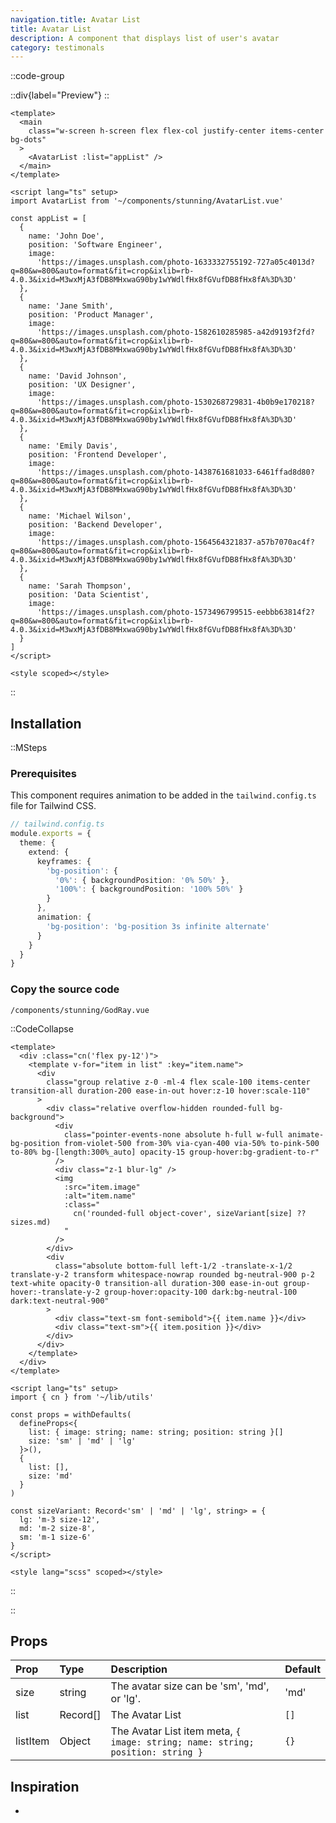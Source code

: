 ```yaml
---
navigation.title: Avatar List
title: Avatar List
description: A component that displays list of user's avatar
category: testimonals
---
```


::code-group

::div{label="Preview"}
<Playground url="/playground/avatar-list" aspect='5/2'></Playground>
::

```vue [Code]
<template>
  <main
    class="w-screen h-screen flex flex-col justify-center items-center bg-dots"
  >
    <AvatarList :list="appList" />
  </main>
</template>

<script lang="ts" setup>
import AvatarList from '~/components/stunning/AvatarList.vue'

const appList = [
  {
    name: 'John Doe',
    position: 'Software Engineer',
    image:
      'https://images.unsplash.com/photo-1633332755192-727a05c4013d?q=80&w=800&auto=format&fit=crop&ixlib=rb-4.0.3&ixid=M3wxMjA3fDB8MHxwaG90by1wYWdlfHx8fGVufDB8fHx8fA%3D%3D'
  },
  {
    name: 'Jane Smith',
    position: 'Product Manager',
    image:
      'https://images.unsplash.com/photo-1582610285985-a42d9193f2fd?q=80&w=800&auto=format&fit=crop&ixlib=rb-4.0.3&ixid=M3wxMjA3fDB8MHxwaG90by1wYWdlfHx8fGVufDB8fHx8fA%3D%3D'
  },
  {
    name: 'David Johnson',
    position: 'UX Designer',
    image:
      'https://images.unsplash.com/photo-1530268729831-4b0b9e170218?q=80&w=800&auto=format&fit=crop&ixlib=rb-4.0.3&ixid=M3wxMjA3fDB8MHxwaG90by1wYWdlfHx8fGVufDB8fHx8fA%3D%3D'
  },
  {
    name: 'Emily Davis',
    position: 'Frontend Developer',
    image:
      'https://images.unsplash.com/photo-1438761681033-6461ffad8d80?q=80&w=800&auto=format&fit=crop&ixlib=rb-4.0.3&ixid=M3wxMjA3fDB8MHxwaG90by1wYWdlfHx8fGVufDB8fHx8fA%3D%3D'
  },
  {
    name: 'Michael Wilson',
    position: 'Backend Developer',
    image:
      'https://images.unsplash.com/photo-1564564321837-a57b7070ac4f?q=80&w=800&auto=format&fit=crop&ixlib=rb-4.0.3&ixid=M3wxMjA3fDB8MHxwaG90by1wYWdlfHx8fGVufDB8fHx8fA%3D%3D'
  },
  {
    name: 'Sarah Thompson',
    position: 'Data Scientist',
    image:
      'https://images.unsplash.com/photo-1573496799515-eebbb63814f2?q=80&w=800&auto=format&fit=crop&ixlib=rb-4.0.3&ixid=M3wxMjA3fDB8MHxwaG90by1wYWdlfHx8fGVufDB8fHx8fA%3D%3D'
  }
]
</script>

<style scoped></style>
```

::

## Installation

::MSteps

### Prerequisites

This component requires animation to be added in the `tailwind.config.ts` file for Tailwind CSS.

```ts
// tailwind.config.ts
module.exports = {
  theme: {
    extend: {
      keyframes: {
        'bg-position': {
          '0%': { backgroundPosition: '0% 50%' },
          '100%': { backgroundPosition: '100% 50%' }
        }
      },
      animation: {
        'bg-position': 'bg-position 3s infinite alternate'
      }
    }
  }
}
```

### Copy the source code

`/components/stunning/GodRay.vue`

::CodeCollapse

```vue
<template>
  <div :class="cn('flex py-12')">
    <template v-for="item in list" :key="item.name">
      <div
        class="group relative z-0 -ml-4 flex scale-100 items-center transition-all duration-200 ease-in-out hover:z-10 hover:scale-110"
      >
        <div class="relative overflow-hidden rounded-full bg-background">
          <div
            class="pointer-events-none absolute h-full w-full animate-bg-position from-violet-500 from-30% via-cyan-400 via-50% to-pink-500 to-80% bg-[length:300%_auto] opacity-15 group-hover:bg-gradient-to-r"
          />
          <div class="z-1 blur-lg" />
          <img
            :src="item.image"
            :alt="item.name"
            :class="
              cn('rounded-full object-cover', sizeVariant[size] ?? sizes.md)
            "
          />
        </div>
        <div
          class="absolute bottom-full left-1/2 -translate-x-1/2 translate-y-2 transform whitespace-nowrap rounded bg-neutral-900 p-2 text-white opacity-0 transition-all duration-300 ease-in-out group-hover:-translate-y-2 group-hover:opacity-100 dark:bg-neutral-100 dark:text-neutral-900"
        >
          <div class="text-sm font-semibold">{{ item.name }}</div>
          <div class="text-sm">{{ item.position }}</div>
        </div>
      </div>
    </template>
  </div>
</template>

<script lang="ts" setup>
import { cn } from '~/lib/utils'

const props = withDefaults(
  defineProps<{
    list: { image: string; name: string; position: string }[]
    size: 'sm' | 'md' | 'lg'
  }>(),
  {
    list: [],
    size: 'md'
  }
)

const sizeVariant: Record<'sm' | 'md' | 'lg', string> = {
  lg: 'm-3 size-12',
  md: 'm-2 size-8',
  sm: 'm-1 size-6'
}
</script>

<style lang="scss" scoped></style>
```

::

::

## Props

| Prop     | Type       | Description                                                                    | Default |
| :------- | :--------- | :----------------------------------------------------------------------------- | :------ |
| size     | string     | The avatar size can be 'sm', 'md', or 'lg'.                                    | 'md'    |
| list     | Record\[\] | The Avatar List                                                                | `[]`    |
| listItem | Object     | The Avatar List item meta, `{ image: string; name: string; position: string }` | `{}`    |

## Inspiration

-
